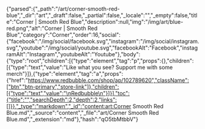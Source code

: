 {"parsed":{"_path":"/art/corner-smooth-red-blue","_dir":"art","_draft":false,"_partial":false,"_locale":"","_empty":false,"title":"Corner | Smooth Red Blue","description":null,"img":"/img/art/blue-red.png","alt":"Corner | Smooth Red Blue","category":"Corner","order":16,"social":{"facebook":"/img/social/facebook.svg","instagram":"/img/social/instagram.svg","youtube":"/img/social/youtube.svg","facebookAlt":"Facebook","instagramAlt":"Instagram","youtubeAlt":"Youtube"},"body":{"type":"root","children":[{"type":"element","tag":"p","props":{},"children":[{"type":"text","value":"Like what you see? Support me with some merch"}]},{"type":"element","tag":"a","props":{"href":"https://www.redbubble.com/shop/ap/102789620","className":["btn","btn-primary","store-link"]},"children":[{"type":"text","value":"\nRedbubble\n"}]}],"toc":{"title":"","searchDepth":2,"depth":2,"links":[]}},"_type":"markdown","_id":"content:art:Corner Smooth Red Blue.md","_source":"content","_file":"art/Corner Smooth Red Blue.md","_extension":"md"},"hash":"qO5tbMtbbV"}